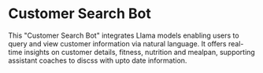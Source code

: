 # Customer Search Bot
This "Customer Search Bot" integrates Llama models enabling users to query and view customer information via natural language. It offers real-time insights on customer details, fitness, nutrition and mealpan, supporting assistant coaches to discss with upto date information.
